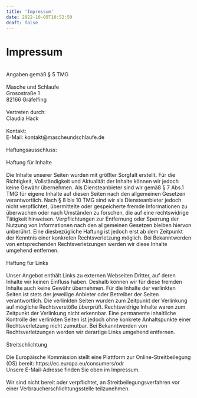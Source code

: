 ```yaml
---
title: 'Impressum'
date: 2022-10-09T10:52:50
draft: false
---
```

<h1>Impressum</h1>
<br>
Angaben gemäß § 5 TMG<br>
<br>
Masche und Schlaufe<br>
Grosostraße 1<br>
82166 Gräfelfing<br>
<br>
Vertreten durch:<br>
Claudia Hack<br>
<br>
Kontakt:<br>
E-Mail: kontakt@mascheundschlaufe.de<br>
<br>
Haftungsausschluss:<br>
<br>
Haftung für Inhalte<br>
<br>
Die Inhalte unserer Seiten wurden mit größter Sorgfalt erstellt. Für die Richtigkeit, Vollständigkeit und Aktualität der Inhalte können wir jedoch keine Gewähr übernehmen. Als Diensteanbieter sind wir gemäß § 7 Abs.1 TMG für eigene Inhalte auf diesen Seiten nach den allgemeinen Gesetzen verantwortlich. Nach § 8 bis 10 TMG sind wir als Diensteanbieter jedoch nicht verpflichtet, übermittelte oder gespeicherte fremde Informationen zu überwachen oder nach Umständen zu forschen, die auf eine rechtswidrige Tätigkeit hinweisen. Verpflichtungen zur Entfernung oder Sperrung der Nutzung von Informationen nach den allgemeinen Gesetzen bleiben hiervon unberührt. Eine diesbezügliche Haftung ist jedoch erst ab dem Zeitpunkt der Kenntnis einer konkreten Rechtsverletzung möglich. Bei Bekanntwerden von entsprechenden Rechtsverletzungen werden wir diese Inhalte umgehend entfernen.<br>
<br>
Haftung für Links<br>
<br>
Unser Angebot enthält Links zu externen Webseiten Dritter, auf deren Inhalte wir keinen Einfluss haben. Deshalb können wir für diese fremden Inhalte auch keine Gewähr übernehmen. Für die Inhalte der verlinkten Seiten ist stets der jeweilige Anbieter oder Betreiber der Seiten verantwortlich. Die verlinkten Seiten wurden zum Zeitpunkt der Verlinkung auf mögliche Rechtsverstöße überprüft. Rechtswidrige Inhalte waren zum Zeitpunkt der Verlinkung nicht erkennbar. Eine permanente inhaltliche Kontrolle der verlinkten Seiten ist jedoch ohne konkrete Anhaltspunkte einer Rechtsverletzung nicht zumutbar. Bei Bekanntwerden von Rechtsverletzungen werden wir derartige Links umgehend entfernen.<br>
<br>
Streitschlichtung<br>
<br>
Die Europäische Kommission stellt eine Plattform zur Online-Streitbeilegung (OS) bereit: https://ec.europa.eu/consumers/odr<br>
Unsere E-Mail-Adresse finden Sie oben im Impressum.<br>
<br>
Wir sind nicht bereit oder verpflichtet, an Streitbeilegungsverfahren vor einer Verbraucherschlichtungsstelle teilzunehmen.<br>